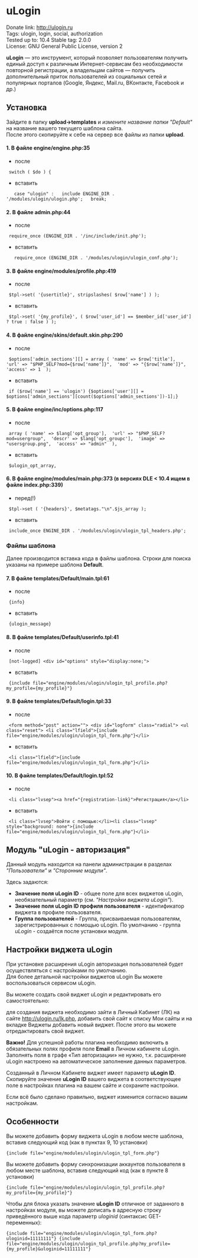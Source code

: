 # uLogin

Donate link: http://ulogin.ru  
Tags: ulogin, login, social, authorization  
Tested up to: 10.4 
Stable tag: 2.0.0  
License: GNU General Public License, version 2  

**uLogin** — это инструмент, который позволяет пользователям получить единый доступ к различным Интернет-сервисам без необходимости повторной регистрации,
а владельцам сайтов — получить дополнительный приток пользователей из социальных сетей и популярных порталов (Google, Яндекс, Mail.ru, ВКонтакте, Facebook и др.)


## Установка

Зайдите в папку **upload->templates** и *измените название папки "Default"* на название вашего текущего шаблона сайта.  
После этого скопируйте к себе на сервер все файлы из папки **upload**.  

#### 1. В файле **engine/engine.php:35**

- после  

` 
    switch ( $do ) { 
`
 
+ вставить  
   
` 	
    case "ulogin" :  
        include ENGINE_DIR . '/modules/ulogin/ulogin.php';  
        break;  
`


#### 2. В файле **admin.php:44**

- после  

` 
    require_once (ENGINE_DIR . '/inc/include/init.php');
`
 
+ вставить  
   
` 	
    require_once (ENGINE_DIR . '/modules/ulogin/ulogin_conf.php');
`


#### 3. В файле **engine/modules/profile.php:419** 

- после  

` 
    $tpl->set( '{usertitle}', stripslashes( $row['name'] ) );  	
`
 
+ вставить  
   
` 
    $tpl->set( '{my_profile}', ( $row['user_id'] == $member_id['user_id'] ? true : false ) );
`


#### 4. В файле **engine/skins/default.skin.php:290** 

- после  

` 
    $options['admin_sections'][] = array (
                'name' => $row['title'], 
                'url' => "$PHP_SELF?mod={$row['name']}", 
                'mod' => "{$row['name']}",
                'access' => 1 
            );
`
 
+ вставить  
   
` 
    if ($row['name'] == 'ulogin') {$options['user'][] = $options['admin_sections'][count($options['admin_sections'])-1];}
`


#### 5. В файле **engine/inc/options.php:117** 

- после  

` 
    array (
        'name' => $lang['opt_group'], 
        'url' => "$PHP_SELF?mod=usergroup", 
        'descr' => $lang['opt_groupc'], 
        'image' => "usersgroup.png", 
        'access' => "admin" 
    ),
`
 
+ вставить  
   
` 
    $ulogin_opt_array,
`


#### 6. В файле **engine/modules/main.php:373**  (в версиях DLE < 10.4 ищем в файле **index.php:339**)

- перед(!) 

` 
    $tpl->set ( '{headers}', $metatags."\n".$js_array );
`
 
+ вставить  
   
` 
    include_once ENGINE_DIR . '/modules/ulogin/ulogin_tpl_headers.php';
`


### Файлы шаблона

Далее производится вставка кода в файлы шаблона. Строки для поиска указаны на примере шаблона **Default**.


#### 7. В файле **templates/Default/main.tpl:61**

- после  

` 
    {info}
`
 
+ вставить  
   
` 
    {ulogin_message}
`


#### 8. В файле **templates/Default/userinfo.tpl:41**

- после  

` 
    [not-logged]
    <div id="options" style="display:none;">
`
 
+ вставить  
   
` 
    {include file="engine/modules/ulogin/ulogin_tpl_profile.php?my_profile={my_profile}"}
`


#### 9. В файле **templates/Default/login.tpl:33**

- после  

` 
    <form method="post" action="">
        <div id="logform" class="radial">
            <ul class="reset">
                <li class="lfield">{include file="engine/modules/ulogin/ulogin_tpl_form.php"}</li>
`
 
+ вставить  
   
` 
    <li class="lfield">{include file="engine/modules/ulogin/ulogin_tpl_form.php"}</li>
`


#### 10. В файле **templates/Default/login.tpl:52**

- после  

` 
    <li class="lvsep"><a href="{registration-link}">Регистрация</a></li>
`
 
+ вставить  
   
` 
    <li class="lvsep">Войти с помощью:</li><li class="lvsep" style="background: none">{include file="engine/modules/ulogin/ulogin_tpl_form.php"}</li>
`



## Модуль "uLogin - авторизация"

Данный модуль находится на панели администрации в разделах *"Пользователи"* и *"Сторонние модули"*.

Здесь задаются: 
 
- **Значение поля uLogin ID** - общее поле для всех виджетов uLogin, необязательный параметр (см. *"Настройки виджета uLogin"*).    
- **Значение поля uLogin ID профиля пользователя** - идентификатор виджета в профиле пользователя.  
- **Группа пользователей** - Группа, присваиваемая пользователям, зарегистрированных с помощью uLogin. По умолчанию - группа *uLogin* - создаётся после установки модуля.



## Настройки виджета uLogin

При установке расширения uLogin авторизация пользователей будет осуществляться с настройками по умолчанию.  
Для более детальной настройки виджетов uLogin Вы можете воспользоваться сервисом uLogin.  

Вы можете создать свой виджет uLogin и редактировать его самостоятельно:

для создания виджета необходимо зайти в Личный Кабинет (ЛК) на сайте http://ulogin.ru/lk.php,
добавить свой сайт к списку Мои сайты и на вкладке Виджеты добавить новый виджет. После этого вы можете отредактировать свой виджет.

**Важно!** Для успешной работы плагина необходимо включить в обязательных полях профиля поле **Еmail** в Личном кабинете uLogin.  
Заполнять поля в графе «Тип авторизации» не нужно, т.к. расширение uLogin настроено на автоматическое заполнение данных параметров.

Созданный в Личном Кабинете виджет имеет параметр **uLogin ID**.  
Скопируйте значение **uLogin ID** вашего виджета в соответствующее поле в настройках плагина на вашем сайте и сохраните настройки.   

Если всё было сделано правильно, виджет изменится согласно вашим настройкам.


## Особенности

Вы можете добавить форму виджета uLogin в любом месте шаблона, вставив следующий код (как в пунктах 9, 10 установки)

`
    {include file="engine/modules/ulogin/ulogin_tpl_form.php"}
`

Вы можете добавить форму синхронизации аккаунтов пользователя в любом месте шаблона, вставив следующий код (как в пункте 8 установки)

`
    {include file="engine/modules/ulogin/ulogin_tpl_profile.php?my_profile={my_profile}"}
`

Чтобы для блока указать значение **uLogin ID** отличное от заданного в настройках модуля, вы можете дописать в адресную строку приведённого выше кода параметр *uloginid* (синтаксис GET-переменных):

`
    {include file="engine/modules/ulogin/ulogin_tpl_form.php?uloginid=11111111"}
    {include file="engine/modules/ulogin/ulogin_tpl_profile.php?my_profile={my_profile}&uloginid=11111111"}
`


